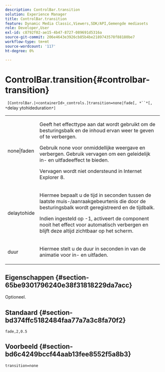 ```yaml
---
description: ControlBar.transition
solution: Experience Manager
title: ControlBar.transition
feature: Dynamic Media Classic,Viewers,SDK/API,Gemengde mediasets
role: Developer,User
exl-id: c8792f02-ae15-4b47-8727-089691d5316a
source-git-commit: 206e4643e3926cb85b4be2189743578f88180be7
workflow-type: tm+mt
source-wordcount: '117'
ht-degree: 0%

---
```


# ControlBar.transition{#controlbar-transition}

` [ControlBar.|<containerId>_controls.]transition=none|fade[, *``*[, *`delay ytohideduration`*]`

<table id="table_76B7F064B9CD46BA86931A9C841F777B"> 
 <tbody> 
  <tr> 
   <td colname="col1"> <p> <span class="codeph"> none|faden</span> </p> </td> 
   <td colname="col2"> <p> Geeft het effecttype aan dat wordt gebruikt om de besturingsbalk en de inhoud ervan weer te geven of te verbergen. </p> <p>Gebruik <span class="codeph"> none</span> voor onmiddellijke weergave en verbergen. Gebruik <span class="codeph"> vervagen</span> om een geleidelijk in- en uitfadeeffect te bieden. </p> <p>Vervagen wordt niet ondersteund in Internet Explorer 8. </p> </td> 
  </tr> 
  <tr> 
   <td colname="col1"> <p> <span class="codeph"> <span class="varname"> delaytohide</span> </span> </p> </td> 
   <td colname="col2"> <p>Hiermee bepaalt u de tijd in seconden tussen de laatste muis-/aanraakgebeurtenis die door de besturingsbalk wordt geregistreerd en de tijdbalk. </p> <p> Indien ingesteld op <span class="codeph"> -1</span>, activeert de component nooit het effect voor automatisch verbergen en blijft deze altijd zichtbaar op het scherm. </p> </td> 
  </tr> 
  <tr> 
   <td colname="col1"> <p> <span class="codeph"> <span class="varname"> duur</span> </span> </p> </td> 
   <td colname="col2"> <p>Hiermee stelt u de duur in seconden in van de animatie voor in- en uitfaden. </p> </td> 
  </tr> 
 </tbody> 
</table>

## Eigenschappen {#section-65be9301796240e38f31818229da7acc}

Optioneel.

## Standaard {#section-bd374ffc5182484faa77a7a3c8fa70f2}

`fade,2,0.5`

## Voorbeeld {#section-bd6c4249bccf44aab13fee8552f5a8b3}

`transition=none`
